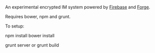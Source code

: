 An experimental encrypted IM system powered by [Firebase](https://www.firebase.com/) and [Forge](https://github.com/digitalbazaar/forge).

Requires bower, npm and grunt.

To setup:

npm install
bower install

grunt server
or
grunt build
